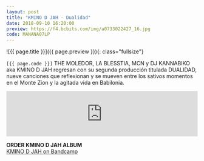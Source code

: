 ```yaml
---
layout: post
title: "KMINO D JAH - Dualidad"
date: 2018-09-10 16:20:00
preview: https://f4.bcbits.com/img/a0733022427_16.jpg
code: MANANA07LP
---
```


![{{ page.title }}]({{ page.preview }}){: class="fullsize"}

`[{{ page.code }}]` THE MOLEDOR, LA BLESSTIA, MCN y DJ KANNABIKO aka KMINO D JAH regresan con su segunda producción titulada DUALIDAD, nueve canciones que reflexionan y se mueven entre los sativos momentos en el Monte Zion y la agitada vida en Babilonia.

<iframe style="border: 0; width: 100%; height: 120px;" src="https://bandcamp.com/EmbeddedPlayer/album=756354231/size=large/bgcol=333333/linkcol=2ebd35/tracklist=false/artwork=small/transparent=true/" seamless><a href="http://kminodjah.bandcamp.com/album/kmino-d-jah">DUALIDAD by KMINO D JAH</a></iframe>

**ORDER KMINO D JAH ALBUM**<br>
[KMINO D JAH on Bandcamp](https://kminodjah.bandcamp.com/releases)<br>


